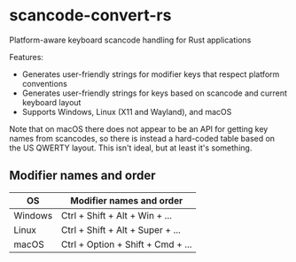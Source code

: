 # scancode-convert-rs

Platform-aware keyboard scancode handling for Rust applications

Features:

- Generates user-friendly strings for modifier keys that respect platform conventions
- Generates user-friendly strings for keys based on scancode and current keyboard layout
- Supports Windows, Linux (X11 and Wayland), and macOS

Note that on macOS there does not appear to be an API for getting key names from scancodes, so there is instead a hard-coded table based on the US QWERTY layout. This isn't ideal, but at least it's something.

## Modifier names and order

| OS      | Modifier names and order          |
| ------- | --------------------------------- |
| Windows | Ctrl + Shift + Alt + Win + ...    |
| Linux   | Ctrl + Shift + Alt + Super + ...  |
| macOS   | Ctrl + Option + Shift + Cmd + ... |
